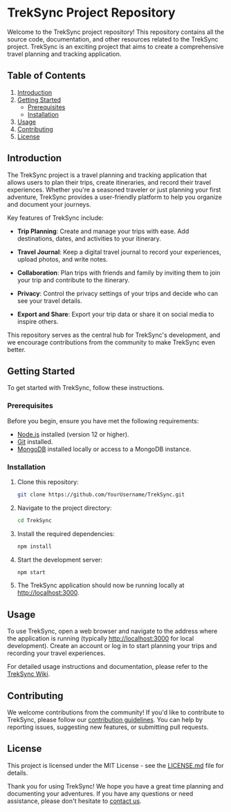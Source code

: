 # TrekSync Project Repository

Welcome to the TrekSync project repository! This repository contains all the source code, documentation, and other resources related to the TrekSync project. TrekSync is an exciting project that aims to create a comprehensive travel planning and tracking application.

## Table of Contents

1. [Introduction](#introduction)
2. [Getting Started](#getting-started)
   - [Prerequisites](#prerequisites)
   - [Installation](#installation)
3. [Usage](#usage)
4. [Contributing](#contributing)
5. [License](#license)

## Introduction

The TrekSync project is a travel planning and tracking application that allows users to plan their trips, create itineraries, and record their travel experiences. Whether you're a seasoned traveler or just planning your first adventure, TrekSync provides a user-friendly platform to help you organize and document your journeys.

Key features of TrekSync include:

- **Trip Planning**: Create and manage your trips with ease. Add destinations, dates, and activities to your itinerary.

- **Travel Journal**: Keep a digital travel journal to record your experiences, upload photos, and write notes.

- **Collaboration**: Plan trips with friends and family by inviting them to join your trip and contribute to the itinerary.

- **Privacy**: Control the privacy settings of your trips and decide who can see your travel details.

- **Export and Share**: Export your trip data or share it on social media to inspire others.

This repository serves as the central hub for TrekSync's development, and we encourage contributions from the community to make TrekSync even better.

## Getting Started

To get started with TrekSync, follow these instructions.

### Prerequisites

Before you begin, ensure you have met the following requirements:

- [Node.js](https://nodejs.org/) installed (version 12 or higher).
- [Git](https://git-scm.com/) installed.
- [MongoDB](https://www.mongodb.com/) installed locally or access to a MongoDB instance.

### Installation

1. Clone this repository:

   ```bash
   git clone https://github.com/YourUsername/TrekSync.git
   ```

2. Navigate to the project directory:

   ```bash
   cd TrekSync
   ```

3. Install the required dependencies:

   ```bash
   npm install
   ```


4. Start the development server:

   ```bash
   npm start
   ```

5. The TrekSync application should now be running locally at [http://localhost:3000](http://localhost:3000).

## Usage

To use TrekSync, open a web browser and navigate to the address where the application is running (typically [http://localhost:3000](http://localhost:3000) for local development). Create an account or log in to start planning your trips and recording your travel experiences.

For detailed usage instructions and documentation, please refer to the [TrekSync Wiki](https://github.com/YourUsername/TrekSync/wiki).

## Contributing

We welcome contributions from the community! If you'd like to contribute to TrekSync, please follow our [contribution guidelines](CONTRIBUTING.md). You can help by reporting issues, suggesting new features, or submitting pull requests.

## License

This project is licensed under the MIT License - see the [LICENSE.md](LICENSE.md) file for details.

Thank you for using TrekSync! We hope you have a great time planning and documenting your adventures. If you have any questions or need assistance, please don't hesitate to [contact us](mailto:contact@treksync.com).
